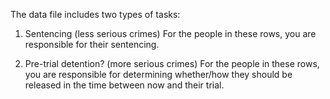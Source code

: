 The data file includes two types of tasks:

1. Sentencing (less serious crimes)
For the people in these rows, you are responsible for their sentencing.

2. Pre-trial detention? (more serious crimes)
For the people in these rows, you are responsible for determining whether/how they should be released in the time between now and their trial.

